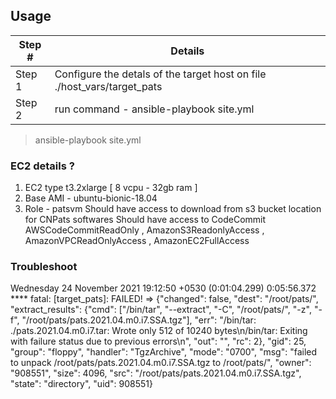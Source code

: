 ## Usage

|Step #|Details|
|---|---|
|Step 1|Configure the detals of the target host on file ./host_vars/target_pats|
|Step 2|run command - ansible-playbook site.yml|
   
 > ansible-playbook site.yml


### EC2 details ?

1. EC2 type t3.2xlarge [ 8 vcpu - 32gb ram ] 
2. Base AMI - ubuntu-bionic-18.04
3. Role - patsvm
    Should have access to download from s3 bucket location for CNPats softwares
    Should have access to CodeCommit
    AWSCodeCommitReadOnly , AmazonS3ReadonlyAccess , AmazonVPCReadOnlyAccess , AmazonEC2FullAccess 


### Troubleshoot

Wednesday 24 November 2021  19:12:50 +0530 (0:01:04.299)       0:05:56.372 **** 
fatal: [target_pats]: FAILED! => {"changed": false, "dest": "/root/pats/", "extract_results": {"cmd": ["/bin/tar", "--extract", "-C", "/root/pats/", "-z", "-f", "/root/pats/pats.2021.04.m0.i7.SSA.tgz"], "err": "/bin/tar: ./pats.2021.04.m0.i7.tar: Wrote only 512 of 10240 bytes\n/bin/tar: Exiting with failure status due to previous errors\n", "out": "", "rc": 2}, "gid": 25, "group": "floppy", "handler": "TgzArchive", "mode": "0700", "msg": "failed to unpack /root/pats/pats.2021.04.m0.i7.SSA.tgz to /root/pats/", "owner": "908551", "size": 4096, "src": "/root/pats/pats.2021.04.m0.i7.SSA.tgz", "state": "directory", "uid": 908551}

